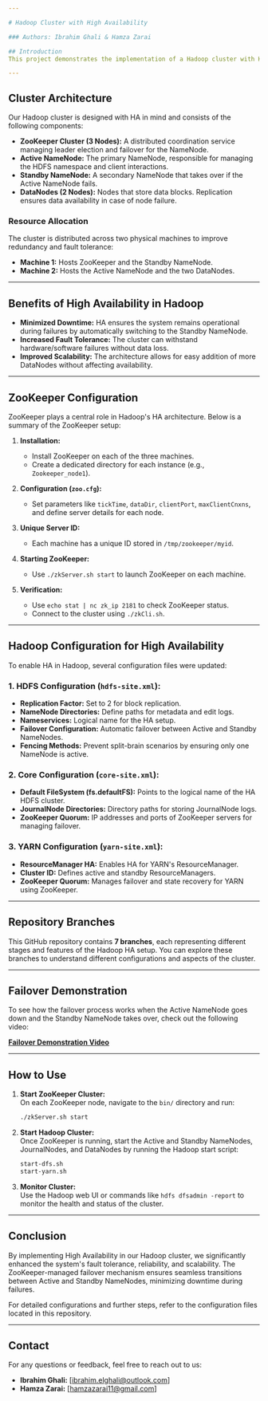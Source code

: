 ```yaml
---

# Hadoop Cluster with High Availability

### Authors: Ibrahim Ghali & Hamza Zarai

## Introduction
This project demonstrates the implementation of a Hadoop cluster with High Availability (HA). Hadoop is a powerful framework for storing and processing large datasets, but its traditional architecture poses a single point of failure with the NameNode. High Availability ensures continuous operation by enabling automatic failover between Active and Standby NameNodes, providing fault tolerance and improving reliability. This README outlines the steps taken to set up the HA cluster, its architecture, and the configuration details for both ZooKeeper and Hadoop.

---
```


## Cluster Architecture
Our Hadoop cluster is designed with HA in mind and consists of the following components:

- **ZooKeeper Cluster (3 Nodes):** A distributed coordination service managing leader election and failover for the NameNode.
- **Active NameNode:** The primary NameNode, responsible for managing the HDFS namespace and client interactions.
- **Standby NameNode:** A secondary NameNode that takes over if the Active NameNode fails.
- **DataNodes (2 Nodes):** Nodes that store data blocks. Replication ensures data availability in case of node failure.

### Resource Allocation
The cluster is distributed across two physical machines to improve redundancy and fault tolerance:

- **Machine 1:** Hosts ZooKeeper and the Standby NameNode.
- **Machine 2:** Hosts the Active NameNode and the two DataNodes.

---

## Benefits of High Availability in Hadoop
- **Minimized Downtime:** HA ensures the system remains operational during failures by automatically switching to the Standby NameNode.
- **Increased Fault Tolerance:** The cluster can withstand hardware/software failures without data loss.
- **Improved Scalability:** The architecture allows for easy addition of more DataNodes without affecting availability.

---

## ZooKeeper Configuration
ZooKeeper plays a central role in Hadoop's HA architecture. Below is a summary of the ZooKeeper setup:

1. **Installation:**
   - Install ZooKeeper on each of the three machines.
   - Create a dedicated directory for each instance (e.g., `Zookeeper_node1`).

2. **Configuration (`zoo.cfg`):**
   - Set parameters like `tickTime`, `dataDir`, `clientPort`, `maxClientCnxns`, and define server details for each node.

3. **Unique Server ID:**
   - Each machine has a unique ID stored in `/tmp/zookeeper/myid`.

4. **Starting ZooKeeper:**
   - Use `./zkServer.sh start` to launch ZooKeeper on each machine.

5. **Verification:**
   - Use `echo stat | nc zk_ip 2181` to check ZooKeeper status.
   - Connect to the cluster using `./zkCli.sh`.

---

## Hadoop Configuration for High Availability
To enable HA in Hadoop, several configuration files were updated:

### 1. **HDFS Configuration (`hdfs-site.xml`):**
   - **Replication Factor:** Set to 2 for block replication.
   - **NameNode Directories:** Define paths for metadata and edit logs.
   - **Nameservices:** Logical name for the HA setup.
   - **Failover Configuration:** Automatic failover between Active and Standby NameNodes.
   - **Fencing Methods:** Prevent split-brain scenarios by ensuring only one NameNode is active.

### 2. **Core Configuration (`core-site.xml`):**
   - **Default FileSystem (fs.defaultFS):** Points to the logical name of the HA HDFS cluster.
   - **JournalNode Directories:** Directory paths for storing JournalNode logs.
   - **ZooKeeper Quorum:** IP addresses and ports of ZooKeeper servers for managing failover.

### 3. **YARN Configuration (`yarn-site.xml`):**
   - **ResourceManager HA:** Enables HA for YARN's ResourceManager.
   - **Cluster ID:** Defines active and standby ResourceManagers.
   - **ZooKeeper Quorum:** Manages failover and state recovery for YARN using ZooKeeper.

---

## Repository Branches

This GitHub repository contains **7 branches**, each representing different stages and features of the Hadoop HA setup. You can explore these branches to understand different configurations and aspects of the cluster.

---

## Failover Demonstration

To see how the failover process works when the Active NameNode goes down and the Standby NameNode takes over, check out the following video:

[**Failover Demonstration Video**](https://drive.google.com/file/d/166CURCp4AW2eKYtbxfYLIli0gA9e_w8r/view)

---

## How to Use

1. **Start ZooKeeper Cluster:**  
   On each ZooKeeper node, navigate to the `bin/` directory and run:  
   ```bash
   ./zkServer.sh start
   ```

2. **Start Hadoop Cluster:**  
   Once ZooKeeper is running, start the Active and Standby NameNodes, JournalNodes, and DataNodes by running the Hadoop start script:  
   ```bash
   start-dfs.sh
   start-yarn.sh
   ```

3. **Monitor Cluster:**  
   Use the Hadoop web UI or commands like `hdfs dfsadmin -report` to monitor the health and status of the cluster.

---

## Conclusion
By implementing High Availability in our Hadoop cluster, we significantly enhanced the system's fault tolerance, reliability, and scalability. The ZooKeeper-managed failover mechanism ensures seamless transitions between Active and Standby NameNodes, minimizing downtime during failures.

For detailed configurations and further steps, refer to the configuration files located in this repository.

---

## Contact
For any questions or feedback, feel free to reach out to us:

- **Ibrahim Ghali:** [ibrahim.elghali@outlook.com]
- **Hamza Zarai:** [hamzazarai11@gmail.com]
